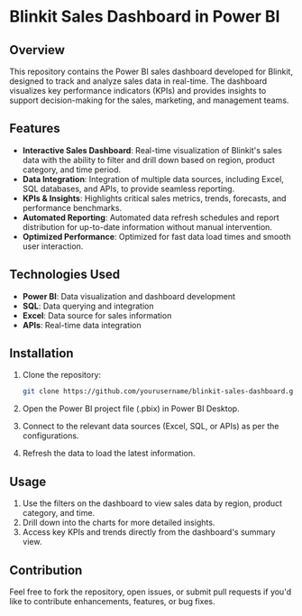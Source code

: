 # Blinkit Sales Dashboard in Power BI

## Overview

This repository contains the Power BI sales dashboard developed for Blinkit, designed to track and analyze sales data in real-time. The dashboard visualizes key performance indicators (KPIs) and provides insights to support decision-making for the sales, marketing, and management teams.

## Features

- **Interactive Sales Dashboard**: Real-time visualization of Blinkit's sales data with the ability to filter and drill down based on region, product category, and time period.
- **Data Integration**: Integration of multiple data sources, including Excel, SQL databases, and APIs, to provide seamless reporting.
- **KPIs & Insights**: Highlights critical sales metrics, trends, forecasts, and performance benchmarks.
- **Automated Reporting**: Automated data refresh schedules and report distribution for up-to-date information without manual intervention.
- **Optimized Performance**: Optimized for fast data load times and smooth user interaction.

## Technologies Used

- **Power BI**: Data visualization and dashboard development
- **SQL**: Data querying and integration
- **Excel**: Data source for sales information
- **APIs**: Real-time data integration

## Installation

1. Clone the repository:
   ```bash
   git clone https://github.com/yourusername/blinkit-sales-dashboard.git
2. Open the Power BI project file (.pbix) in Power BI Desktop.

3. Connect to the relevant data sources (Excel, SQL, or APIs) as per the configurations.

4. Refresh the data to load the latest information.

## Usage
1. Use the filters on the dashboard to view sales data by region, product category, and time.
2. Drill down into the charts for more detailed insights.
3. Access key KPIs and trends directly from the dashboard's summary view.
## Contribution
Feel free to fork the repository, open issues, or submit pull requests if you'd like to contribute enhancements, features, or bug fixes.